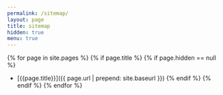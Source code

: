 ```yaml
---
permalink: /sitemap/
layout: page
title: sitemap
hidden: true
menu: true
---
```


{% for page in site.pages %}
  {% if page.title %}
    {% if page.hidden == null %}
- [{{page.title}}]({{ page.url | prepend: site.baseurl }})
    {% endif %}
  {% endif %}
{% endfor %}
